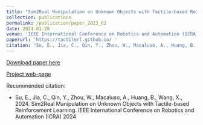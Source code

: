 ```yaml
---
title: "Sim2Real Manipulation on Unknown Objects with Tactile-based Reinforcement Learning"
collection: publications
permalink: /publication/paper_2023_02
date: 2024-01-29
venue: 'IEEE International Conference on Robotics and Automation (ICRA) 2024'
paperurl: 'https://tactilerl.github.io/ '
citation: 'Su, E., Jia, C., Qin, Y., Zhou, W., Macaluso, A., Huang, B., Wang, X., 2024. Sim2Real Manipulation on Unknown Objects with Tactile-based Reinforcement Learning. IEEE International Conference on Robotics and Automation (ICRA) 2024'
---
```


[Download paper here](https://jaking98.github.io/files/paper_2023_02.pdf)

[Project web-page](https://tactilerl.github.io/)


Recommended citation: 
* Su, E., Jia, C., Qin, Y., Zhou, W., Macaluso, A., Huang, B., Wang, X., 2024. Sim2Real Manipulation on Unknown Objects with Tactile-based Reinforcement Learning. IEEE International Conference on Robotics and Automation (ICRA) 2024
